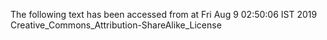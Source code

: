 The following text has been accessed from at Fri Aug 9 02:50:06 IST 2019
Creative_Commons_Attribution-ShareAlike_License
